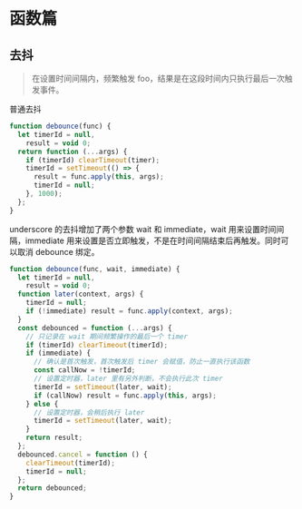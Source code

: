 # 函数篇

## 去抖

> 在设置时间间隔内，频繁触发 foo，结果是在这段时间内只执行最后一次触发事件。

普通去抖

```js
function debounce(func) {
  let timerId = null,
    result = void 0;
  return function (...args) {
    if (timerId) clearTimeout(timer);
    timerId = setTimeout(() => {
      result = func.apply(this, args);
      timerId = null;
    }, 1000);
  };
}
```

underscore 的去抖增加了两个参数 wait 和 immediate，wait 用来设置时间间隔，immediate 用来设置是否立即触发，不是在时间间隔结束后再触发。同时可以取消 debounce 绑定。

```js
function debounce(func, wait, immediate) {
  let timerId = null,
    result = void 0;
  function later(context, args) {
    timerId = null;
    if (!immediate) result = func.apply(context, args);
  }
  const debounced = function (...args) {
    // 只记录在 wait 期间频繁操作的最后一个 timer
    if (timerId) clearTimeout(timerId);
    if (immediate) {
      // 确认是首次触发，首次触发后 timer 会赋值，防止一直执行该函数
      const callNow = !timerId;
      // 设置定时器，later 里有另外判断，不会执行此次 timer
      timerId = setTimeout(later, wait);
      if (callNow) result = func.apply(this, args);
    } else {
      // 设置定时器，会稍后执行 later
      timerId = setTimeout(later, wait);
    }
    return result;
  };
  debounced.cancel = function () {
    clearTimeout(timerId);
    timerId = null;
  };
  return debounced;
}
```
